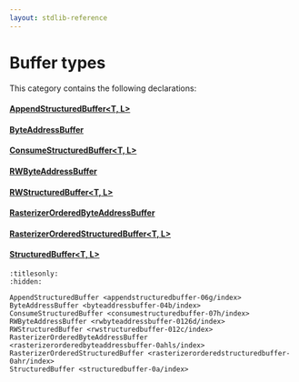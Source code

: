 ```yaml
---
layout: stdlib-reference
---
```

# Buffer types

This category contains the following declarations:

#### [AppendStructuredBuffer\<T, L\>](appendstructuredbuffer-06g/index.html)

#### [ByteAddressBuffer](byteaddressbuffer-04b/index.html)

#### [ConsumeStructuredBuffer\<T, L\>](consumestructuredbuffer-07h/index.html)

#### [RWByteAddressBuffer](rwbyteaddressbuffer-0126d/index.html)

#### [RWStructuredBuffer\<T, L\>](rwstructuredbuffer-012c/index.html)

#### [RasterizerOrderedByteAddressBuffer](rasterizerorderedbyteaddressbuffer-0ahls/index.html)

#### [RasterizerOrderedStructuredBuffer\<T, L\>](rasterizerorderedstructuredbuffer-0ahr/index.html)

#### [StructuredBuffer\<T, L\>](structuredbuffer-0a/index.html)


```{toctree}
:titlesonly:
:hidden:

AppendStructuredBuffer <appendstructuredbuffer-06g/index>
ByteAddressBuffer <byteaddressbuffer-04b/index>
ConsumeStructuredBuffer <consumestructuredbuffer-07h/index>
RWByteAddressBuffer <rwbyteaddressbuffer-0126d/index>
RWStructuredBuffer <rwstructuredbuffer-012c/index>
RasterizerOrderedByteAddressBuffer <rasterizerorderedbyteaddressbuffer-0ahls/index>
RasterizerOrderedStructuredBuffer <rasterizerorderedstructuredbuffer-0ahr/index>
StructuredBuffer <structuredbuffer-0a/index>
```
